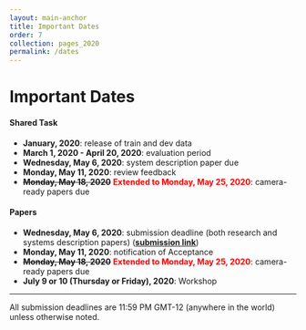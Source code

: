 ```yaml
---
layout: main-anchor
title: Important Dates
order: 7
collection: pages_2020
permalink: /dates
---
```




# Important Dates

#### Shared Task
- **January, 2020**: release of train and dev data
- **March 1, 2020 - April 20, 2020**: evaluation period
- **Wednesday, May 6, 2020**: system description paper due
- **Monday, May 11, 2020**: review feedback
- ~~**Monday, May 18, 2020**~~ <span style="color:red"><b>Extended to Monday, May 25, 2020</b></span>: camera-ready papers due

#### Papers
- **Wednesday, May 6, 2020**: submission deadline (both research and systems description papers) ([**submission link**](https://www.softconf.com/acl2020/AutoSimTrans))
- **Monday, May 11, 2020**: notification of Acceptance
- ~~**Monday, May 18, 2020**~~ <span style="color:red"><b>Extended to Monday, May 25, 2020</b></span>: camera-ready papers due
- **July 9 or 10 (Thursday or Friday), 2020**: Workshop

----

All submission deadlines are 11:59 PM GMT-12 (anywhere in the world) unless otherwise noted.


